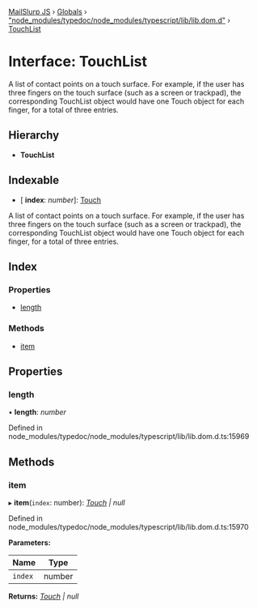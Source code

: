[MailSlurp JS](../README.md) › [Globals](../globals.md) › ["node_modules/typedoc/node_modules/typescript/lib/lib.dom.d"](../modules/_node_modules_typedoc_node_modules_typescript_lib_lib_dom_d_.md) › [TouchList](_node_modules_typedoc_node_modules_typescript_lib_lib_dom_d_.touchlist.md)

# Interface: TouchList

A list of contact points on a touch surface. For example, if the user has three fingers on the touch surface (such as a screen or trackpad), the corresponding TouchList object would have one Touch object for each finger, for a total of three entries.

## Hierarchy

* **TouchList**

## Indexable

* \[ **index**: *number*\]: [Touch](_node_modules_typedoc_node_modules_typescript_lib_lib_dom_d_.touch.md)

A list of contact points on a touch surface. For example, if the user has three fingers on the touch surface (such as a screen or trackpad), the corresponding TouchList object would have one Touch object for each finger, for a total of three entries.

## Index

### Properties

* [length](_node_modules_typedoc_node_modules_typescript_lib_lib_dom_d_.touchlist.md#length)

### Methods

* [item](_node_modules_typedoc_node_modules_typescript_lib_lib_dom_d_.touchlist.md#item)

## Properties

###  length

• **length**: *number*

Defined in node_modules/typedoc/node_modules/typescript/lib/lib.dom.d.ts:15969

## Methods

###  item

▸ **item**(`index`: number): *[Touch](_node_modules_typedoc_node_modules_typescript_lib_lib_dom_d_.touch.md) | null*

Defined in node_modules/typedoc/node_modules/typescript/lib/lib.dom.d.ts:15970

**Parameters:**

Name | Type |
------ | ------ |
`index` | number |

**Returns:** *[Touch](_node_modules_typedoc_node_modules_typescript_lib_lib_dom_d_.touch.md) | null*
